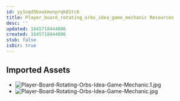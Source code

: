 ```yaml
---
id: yy1oqd5bxwkmunprqk81tc6
title: Player_board_rotating_orbs_idea_game_mechanic Resources
desc: ''
updated: 1645718444006
created: 1645718444006
stub: false
isDir: true
---
```

## Imported Assets
- ![Player-Board-Rotating-Orbs-Idea-Game-Mechanic.1.jpg](/assets/player-board-rotating-orbs-idea-game-mechanic-4oob1ge7j4mr.jpg)
- ![Player-Board-Rotating-Orbs-Idea-Game-Mechanic.jpg](/assets/player-board-rotating-orbs-idea-game-mechanic-3s636luaorj7.jpg)
